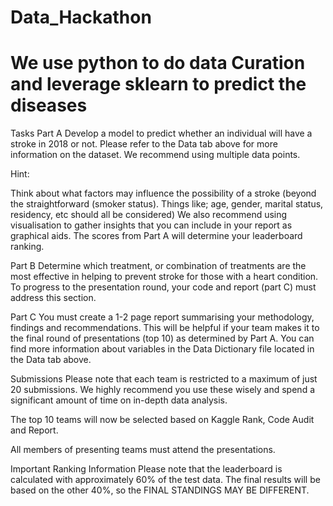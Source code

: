 # Data_Hackathon

# We use python to do data Curation and leverage sklearn to predict the diseases

Tasks
Part A
Develop a model to predict whether an individual will have a stroke in 2018 or not. Please refer to the Data tab above for more information on the dataset. We recommend using multiple data points.

Hint:

Think about what factors may influence the possibility of a stroke (beyond the straightforward (smoker status). Things like; age, gender, marital status, residency, etc should all be considered)
We also recommend using visualisation to gather insights that you can include in your report as graphical aids.
The scores from Part A will determine your leaderboard ranking.

Part B
Determine which treatment, or combination of treatments are the most effective in helping to prevent stroke for those with a heart condition. To progress to the presentation round, your code and report (part C) must address this section.

Part C
You must create a 1-2 page report summarising your methodology, findings and recommendations. This will be helpful if your team makes it to the final round of presentations (top 10) as determined by Part A.
You can find more information about variables in the Data Dictionary file located in the Data tab above.

Submissions
Please note that each team is restricted to a maximum of just 20 submissions. We highly recommend you use these wisely and spend a significant amount of time on in-depth data analysis.

The top 10 teams will now be selected based on Kaggle Rank, Code Audit and Report.

All members of presenting teams must attend the presentations.

Important Ranking Information
Please note that the leaderboard is calculated with approximately 60% of the test data. The final results will be based on the other 40%, so the FINAL STANDINGS MAY BE DIFFERENT.
